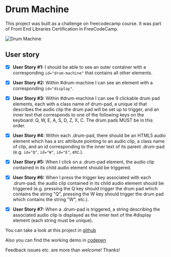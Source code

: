# Drum Machine 

This project was built as a challenge on freecodecamp course. It was part of Front End Libraries Certification in FreeCodeCamp.

![Drum Machine](https://res.cloudinary.com/drpcjt13x/image/upload/v1603988152/Proyectos/Drum%20Machine/Desktop-Drum_Machine_lnmkwt.png "Drum Machine")


## User story

- [x] **User Story #1:** I should be able to see an outer container with a corresponding `id="drum-machine"` that contains all other elements.

- [x] **User Story #2:** Within #drum-machine I can see an element with a corresponding `id="display"`.

- [x] **User Story #3:** Within #drum-machine I can see 9 clickable drum pad elements, each with a class name of drum-pad, a unique id that describes the audio clip the drum pad will be set up to trigger, and an inner text that corresponds to one of the following keys on the keyboard: Q, W, E, A, S, D, Z, X, C. The drum pads MUST be in this order.

- [x] **User Story #4:** Within each .drum-pad, there should be an HTML5 audio element which has a src attribute pointing to an audio clip, a class name of clip, and an id corresponding to the inner text of its parent .drum-pad (e.g. `id="Q"`, `id="W"`, `id="E"`, etc.).

- [x] **User Story #5:** When I click on a .drum-pad element, the audio clip contained in its child audio element should be triggered.
 
- [x] **User Story #6:** When I press the trigger key associated with each .drum-pad, the audio clip contained in its child audio element should be triggered (e.g. pressing the Q key should trigger the drum pad which contains the string "Q", pressing the W key should trigger the drum pad which contains the string "W", etc.).

- [x] **User Story #7:** When a .drum-pad is triggered, a string describing the associated audio clip is displayed as the inner text of the #display element (each string must be unique).




You can take a look at this project in [github](https://guacig.github.io/drum-machine/)

Also you can find the working demo in [codepen](https://codepen.io/GuaciG/full/wvavxzo)

Feedback issues etc. are more than welcome! Thanks!
